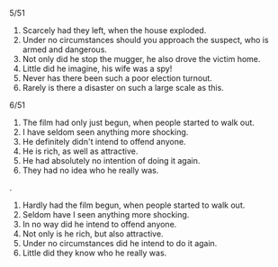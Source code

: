 5/51

1. Scarcely had they left, when the house exploded.
2. Under no circumstances should you approach the suspect, who is armed and dangerous.
3. Not only did he stop the mugger, he also drove the victim home.
4. Little did he imagine, his wife was a spy!
5. Never has there been such a poor election turnout.
6. Rarely is there a disaster on such a large scale as this.

6/51

1. The film had only just begun, when people started to walk out.
2. I have seldom seen anything more shocking.
3. He definitely didn't intend to offend anyone.
4. He is rich, as well as attractive.
5. He had absolutely no intention of doing it again.
6. They had no idea who he really was.

.

1. Hardly had the film begun, when people started to walk out.
2. Seldom have I seen anything more shocking.
3. In no way did he intend to offend anyone.
4. Not only is he rich, but also attractive.
5. Under no circumstances did he intend to do it again.
6. Little did they know who he really was.
